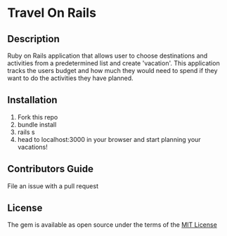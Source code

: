# Travel On Rails

## Description
Ruby on Rails application that allows user to choose destinations and activities from a predetermined list and create 'vacation'. This application tracks the users budget and how much they would need to spend if they want to do the activities they have planned.

## Installation
1. Fork this repo
2. bundle install
3. rails s
4. head to localhost:3000 in your browser and start planning your vacations!

## Contributors Guide

File an issue with a pull request

## License

The gem is available as open source under the terms of the <a href='https://opensource.org/licenses/MIT'> MIT License</a>
